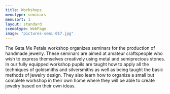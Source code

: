 ```yaml
---
title: Workshops
menutype: seminars
menusort: 1
layout: standard
scematype: WebPage
image: "pictures-semi-017.jpg"
---
```

The Gata Me Petala workshop organizes seminars for the production of handmade jewelry. These seminars are aimed at amateur craftspeople who wish to express themselves creatively using metal and semiprecious stones. In our fully equipped workshop pupils are taught how to apply all the techniques of goldsmiths and silversmiths as well as being taught the basic methods of jewelry design. They also learn how to organize a small but complete workshop in their own home where they will be able to create jewelry based on their own ideas.
